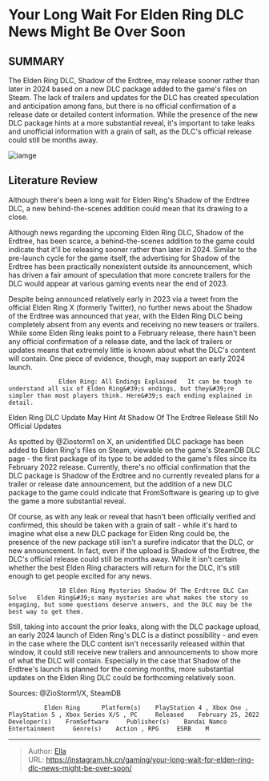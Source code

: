 # Your Long Wait For Elden Ring DLC News Might Be Over Soon


## SUMMARY 



  The Elden Ring DLC, Shadow of the Erdtree, may release sooner rather than later in 2024 based on a new DLC package added to the game&#39;s files on Steam.   The lack of trailers and updates for the DLC has created speculation and anticipation among fans, but there is no official confirmation of a release date or detailed content information.   While the presence of the new DLC package hints at a more substantial reveal, it&#39;s important to take leaks and unofficial information with a grain of salt, as the DLC&#39;s official release could still be months away.  

![iamge](https://static1.srcdn.com/wordpress/wp-content/uploads/2024/01/ranni-with-the-shadow-of-the-erdtree.jpg)

## Literature Review

Although there&#39;s been a long wait for Elden Ring&#39;s Shadow of the Erdtree DLC, a new behind-the-scenes addition could mean that its drawing to a close.




Although news regarding the upcoming Elden Ring DLC, Shadow of the Erdtree, has been scarce, a behind-the-scenes addition to the game could indicate that it&#39;ll be releasing sooner rather than later in 2024. Similar to the pre-launch cycle for the game itself, the advertising for Shadow of the Erdtree has been practically nonexistent outside its announcement, which has driven a fair amount of speculation that more concrete trailers for the DLC would appear at various gaming events near the end of 2023.




Despite being announced relatively early in 2023 via a tweet from the official Elden Ring X (formerly Twitter), no further news about the Shadow of the Erdtree was announced that year, with the Elden Ring DLC being completely absent from any events and receiving no new teasers or trailers. While some Elden Ring leaks point to a February release, there hasn&#39;t been any official confirmation of a release date, and the lack of trailers or updates means that extremely little is known about what the DLC&#39;s content will contain. One piece of evidence, though, may support an early 2024 launch.

                  Elden Ring: All Endings Explained   It can be tough to understand all six of Elden Ring&#39;s endings, but they&#39;re simpler than most players think. Here&#39;s each ending explained in detail.   


 Elden Ring DLC Update May Hint At Shadow Of The Erdtree Release 
Still No Official Updates
         




As spotted by @Ziostorm1 on X, an unidentified DLC package has been added to Elden Ring&#39;s files on Steam, viewable on the game&#39;s SteamDB DLC page - the first package of its type to be added to the game&#39;s files since its February 2022 release. Currently, there&#39;s no official confirmation that the DLC package is Shadow of the Erdtree and no currently revealed plans for a trailer or release date announcement, but the addition of a new DLC package to the game could indicate that FromSoftware is gearing up to give the game a more substantial reveal.


 

Of course, as with any leak or reveal that hasn&#39;t been officially verified and confirmed, this should be taken with a grain of salt - while it&#39;s hard to imagine what else a new DLC package for Elden Ring could be, the presence of the new package still isn&#39;t a surefire indicator that the DLC, or new announcement. In fact, even if the upload is Shadow of the Erdtree, the DLC&#39;s official release could still be months away. While it isn&#39;t certain whether the best Elden Ring characters will return for the DLC, it&#39;s still enough to get people excited for any news.




                  10 Elden Ring Mysteries Shadow Of The Erdtree DLC Can Solve   Elden Ring&#39;s many mysteries are what makes the story so engaging, but some questions deserve answers, and the DLC may be the best way to get them.   

Still, taking into account the prior leaks, along with the DLC package upload, an early 2024 launch of Elden Ring&#39;s DLC is a distinct possibility - and even in the case where the DLC content isn&#39;t necessarily released within that window, it could still receive new trailers and announcements to show more of what the DLC will contain. Especially in the case that Shadow of the Erdtree&#39;s launch is planned for the coming months, more substantial updates on the Elden Ring DLC could be forthcoming relatively soon.

Sources: @ZioStorm1/X, SteamDB

              Elden Ring      Platform(s)    PlayStation 4 , Xbox One , PlayStation 5 , Xbox Series X/S , PC     Released    February 25, 2022     Developer(s)    FromSoftware     Publisher(s)    Bandai Namco Entertainment     Genre(s)    Action , RPG     ESRB    M      





---

> Author: [Ella](https://instagram.hk.cn/)  
> URL: https://instagram.hk.cn/gaming/your-long-wait-for-elden-ring-dlc-news-might-be-over-soon/  

